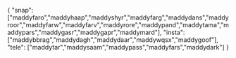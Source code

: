 {
  "snap":  ["maddyfaro","maddyhaap","maddyshyr","maddyfarg","maddydans","maddyroor","maddyfarw","maddyfarv","maddyrore","maddypand","maddytama","maddypars","maddygasr","maddygapr","maddymard"],
  "insta": ["maddybbrag","maddydagh","maddydaar","maddywqsx","maddygoof"],
  "tele":  ["maddytar","maddysaam","maddypass","maddyfars","maddydark"]
}

